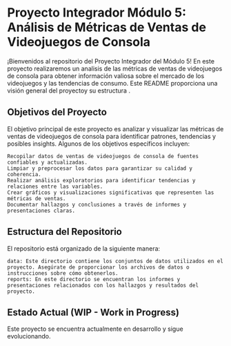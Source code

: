 # Proyecto Integrador Módulo 5: Análisis de Métricas de Ventas de Videojuegos de Consola

¡Bienvenidos al repositorio del Proyecto Integrador del Módulo 5! En este proyecto realizaremos un analisis de las métricas de ventas de videojuegos de consola para obtener información valiosa sobre el mercado de los videojuegos y las tendencias de consumo. Este README proporciona una visión general del  proyectoy  su estructura .

## Objetivos del Proyecto

El objetivo principal de este proyecto es analizar y visualizar las métricas de ventas de videojuegos de consola para identificar patrones, tendencias y posibles insights. Algunos de los objetivos específicos incluyen:

    Recopilar datos de ventas de videojuegos de consola de fuentes confiables y actualizadas.
    Limpiar y preprocesar los datos para garantizar su calidad y coherencia.
    Realizar análisis exploratorios para identificar tendencias y relaciones entre las variables.
    Crear gráficos y visualizaciones significativas que representen las métricas de ventas.
    Documentar hallazgos y conclusiones a través de informes y presentaciones claras.

## Estructura del Repositorio

El repositorio está organizado de la siguiente manera:

    data: Este directorio contiene los conjuntos de datos utilizados en el proyecto. Asegúrate de proporcionar los archivos de datos o instrucciones sobre cómo obtenerlos.
    reports: En este directorio se encuentran los informes y presentaciones relacionados con los hallazgos y resultados del proyecto.



## Estado Actual (WIP - Work in Progress)

Este proyecto se encuentra actualmente en desarrollo y sigue evolucionando.
